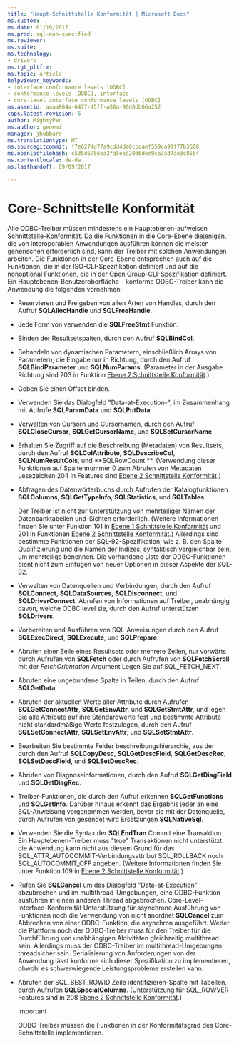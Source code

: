 ```yaml
---
title: "Haupt-Schnittstelle Konformität | Microsoft Docs"
ms.custom: 
ms.date: 01/19/2017
ms.prod: sql-non-specified
ms.reviewer: 
ms.suite: 
ms.technology:
- drivers
ms.tgt_pltfrm: 
ms.topic: article
helpviewer_keywords:
- interface conformance levels [ODBC]
- conformance levels [ODBC], interface
- core-level interface conformance levels [ODBC]
ms.assetid: aaaa864a-6477-45ff-a50a-96d8db66a252
caps.latest.revision: 6
author: MightyPen
ms.author: genemi
manager: jhubbard
ms.translationtype: MT
ms.sourcegitcommit: f7e6274d77a9cdd4de6cbcaef559ca99f77b3608
ms.openlocfilehash: c535d6756ba2fa5eaa20d6dec9ca3ad7ae3c85b4
ms.contentlocale: de-de
ms.lasthandoff: 09/09/2017

---
```

# <a name="core-interface-conformance"></a>Core-Schnittstelle Konformität
Alle ODBC-Treiber müssen mindestens ein Hauptebenen-aufweisen Schnittstelle-Konformität. Da die Funktionen in die Core-Ebene diejenigen, die von interoperablen Anwendungen ausführen können die meisten generischen erforderlich sind, kann der Treiber mit solchen Anwendungen arbeiten. Die Funktionen in der Core-Ebene entsprechen auch auf die Funktionen, die in der ISO-CLI-Spezifikation definiert und auf die nonoptional Funktionen, die in der Open Group-CLI-Spezifikation definiert. Ein Hauptebenen-Benutzeroberfläche – konforme ODBC-Treiber kann die Anwendung die folgenden vornehmen:  
  
-   Reservieren und Freigeben von allen Arten von Handles, durch den Aufruf **SQLAllocHandle** und **SQLFreeHandle**.  
  
-   Jede Form von verwenden die **SQLFreeStmt** Funktion.  
  
-   Binden der Resultsetspalten, durch den Aufruf **SQLBindCol**.  
  
-   Behandeln von dynamischen Parametern, einschließlich Arrays von Parametern, die Eingabe nur in Richtung, durch den Aufruf **SQLBindParameter** und **SQLNumParams**. (Parameter in der Ausgabe Richtung sind 203 in Funktion [Ebene 2 Schnittstelle Konformität](../../../odbc/reference/develop-app/level-2-interface-conformance.md).)  
  
-   Geben Sie einen Offset binden.  
  
-   Verwenden Sie das Dialogfeld "Data-at-Execution-", im Zusammenhang mit Aufrufe **SQLParamData** und **SQLPutData**.  
  
-   Verwalten von Cursorn und Cursornamen, durch den Aufruf **SQLCloseCursor**, **SQLGetCursorName**, und **SQLSetCursorName**.  
  
-   Erhalten Sie Zugriff auf die Beschreibung (Metadaten) von Resultsets, durch den Aufruf **SQLColAttribute**, **SQLDescribeCol**, **SQLNumResultCols**, und **SQLRowCount **. (Verwendung dieser Funktionen auf Spaltennummer 0 zum Abrufen von Metadaten Lesezeichen 204 in Features sind [Ebene 2 Schnittstelle Konformität](../../../odbc/reference/develop-app/level-2-interface-conformance.md).)  
  
-   Abfragen des Datenwörterbuchs durch Aufrufen der Katalogfunktionen **SQLColumns**, **SQLGetTypeInfo**, **SQLStatistics**, und **SQLTables**.  
  
     Der Treiber ist nicht zur Unterstützung von mehrteiliger Namen der Datenbanktabellen und-Sichten erforderlich. (Weitere Informationen finden Sie unter Funktion 101 in [Ebene 1 Schnittstelle Konformität](../../../odbc/reference/develop-app/level-1-interface-conformance.md) und 201 in Funktionen [Ebene 2 Schnittstelle Konformität](../../../odbc/reference/develop-app/level-2-interface-conformance.md).) Allerdings sind bestimmte Funktionen der SQL-92-Spezifikation, wie z. B. den Spalte Qualifizierung und die Namen der Indizes, syntaktisch vergleichbar sein, um mehrteilige benennen. Die vorhandene Liste der ODBC-Funktionen dient nicht zum Einfügen von neuer Optionen in dieser Aspekte der SQL-92.  
  
-   Verwalten von Datenquellen und Verbindungen, durch den Aufruf **SQLConnect**, **SQLDataSources**, **SQLDisconnect**, und **SQLDriverConnect**. Abrufen von Informationen auf Treiber, unabhängig davon, welche ODBC level sie, durch den Aufruf unterstützen **SQLDrivers**.  
  
-   Vorbereiten und Ausführen von SQL-Anweisungen durch den Aufruf **SQLExecDirect**, **SQLExecute**, und **SQLPrepare**.  
  
-   Abrufen einer Zeile eines Resultsets oder mehrere Zeilen, nur vorwärts durch Aufrufen von **SQLFetch** oder durch Aufrufen von **SQLFetchScroll** mit der *FetchOrientation* Argument Legen Sie auf SQL_FETCH_NEXT.  
  
-   Abrufen eine ungebundene Spalte in Teilen, durch den Aufruf **SQLGetData**.  
  
-   Abrufen der aktuellen Werte aller Attribute durch Aufrufen **SQLGetConnectAttr**, **SQLGetEnvAttr**, und **SQLGetStmtAttr**, und legen Sie alle Attribute auf ihre Standardwerte fest und bestimmte Attribute nicht standardmäßige Werte festzulegen, durch den Aufruf **SQLSetConnectAttr**, **SQLSetEnvAttr**, und **SQLSetStmtAttr**.  
  
-   Bearbeiten Sie bestimmte Felder beschreibungshierarchie, aus der durch den Aufruf **SQLCopyDesc**, **SQLGetDescField**, **SQLGetDescRec**, **SQLSetDescField**, und **SQLSetDescRec**.  
  
-   Abrufen von Diagnoseinformationen, durch den Aufruf **SQLGetDiagField** und **SQLGetDiagRec**.  
  
-   Treiber-Funktionen, die durch den Aufruf erkennen **SQLGetFunctions** und **SQLGetInfo**. Darüber hinaus erkennt das Ergebnis jeder an eine SQL-Anweisung vorgenommen werden, bevor sie mit der Datenquelle, durch Aufrufen von gesendet wird Ersetzungen **SQLNativeSql**.  
  
-   Verwenden Sie die Syntax der **SQLEndTran** Commit eine Transaktion. Ein Hauptebenen-Treiber muss "true" Transaktionen nicht unterstützt. die Anwendung kann nicht aus diesem Grund für das SQL_ATTR_AUTOCOMMIT-Verbindungsattribut SQL_ROLLBACK noch SQL_AUTOCOMMIT_OFF angeben. (Weitere Informationen finden Sie unter Funktion 109 in [Ebene 2 Schnittstelle Konformität](../../../odbc/reference/develop-app/level-2-interface-conformance.md).)  
  
-   Rufen Sie **SQLCancel** um das Dialogfeld "Data-at-Execution" abzubrechen und im multithread-Umgebungen, eine ODBC-Funktion ausführen in einem anderen Thread abgebrochen. Core-Level-Interface-Konformität Unterstützung für asynchrone Ausführung von Funktionen noch die Verwendung von nicht anordnet **SQLCancel** zum Abbrechen von einer ODBC-Funktion, die asynchron ausgeführt. Weder die Plattform noch der ODBC-Treiber muss für den Treiber für die Durchführung von unabhängigen Aktivitäten gleichzeitig multithread sein. Allerdings muss der ODBC-Treiber im multithread-Umgebungen threadsicher sein. Serialisierung von Anforderungen von der Anwendung lässt konforme sich dieser Spezifikation zu implementieren, obwohl es schwerwiegende Leistungsprobleme erstellen kann.  
  
-   Abrufen der SQL_BEST_ROWID Zeile identifizieren-Spalte mit Tabellen, durch Aufrufen **SQLSpecialColumns**. (Unterstützung für SQL_ROWVER Features sind in 208 [Ebene 2 Schnittstelle Konformität](../../../odbc/reference/develop-app/level-2-interface-conformance.md).)  
  
    > [!IMPORTANT]  
    >  ODBC-Treiber müssen die Funktionen in der Konformitätsgrad des Core-Schnittstelle implementieren.
